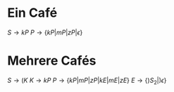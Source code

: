 # Ein Café
$S \rightarrow kP$
$P \rightarrow \{kP | mP | zP | \epsilon\}$

# Mehrere Cafés
$S \rightarrow (K$
$K \rightarrow kP$
$P \rightarrow \{kP|mP|zP|kE|mE|zE\}$
$E \rightarrow \{)S_2|)\epsilon\}$